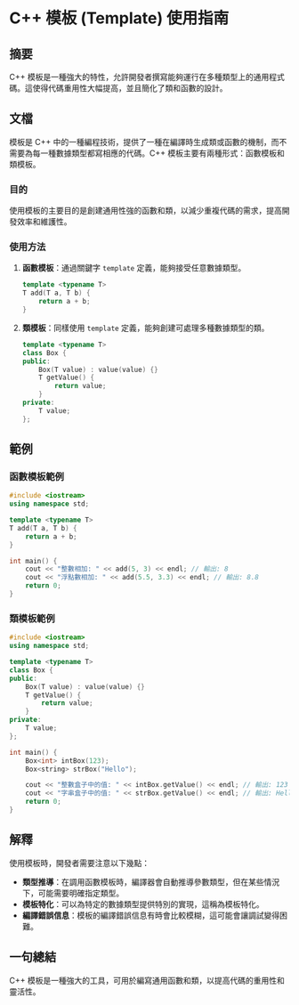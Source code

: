 <!--
Meta Description: # C++ 模板 (Template) 使用指南 ## 摘要 C++ 模板是一種強大的特性，允許開發者撰寫能夠運行在多種類型上的通用程式碼。這使得代碼重用性大幅提高，並且簡化了類和函數的設計。 ## 文檔 模板是 C++ 中的一種編程技術，提供了一種在編譯時生成類或函數的機制，而不需要為每一種數據類...
Meta Keywords: value, template, return, box, cpp
-->

# C++ 模板 (Template) 使用指南

## 摘要
C++ 模板是一種強大的特性，允許開發者撰寫能夠運行在多種類型上的通用程式碼。這使得代碼重用性大幅提高，並且簡化了類和函數的設計。

## 文檔
模板是 C++ 中的一種編程技術，提供了一種在編譯時生成類或函數的機制，而不需要為每一種數據類型都寫相應的代碼。C++ 模板主要有兩種形式：函數模板和類模板。

### 目的
使用模板的主要目的是創建通用性強的函數和類，以減少重複代碼的需求，提高開發效率和維護性。

### 使用方法
1. **函數模板**：通過關鍵字 `template` 定義，能夠接受任意數據類型。
   ```cpp
   template <typename T>
   T add(T a, T b) {
       return a + b;
   }
   ```

2. **類模板**：同樣使用 `template` 定義，能夠創建可處理多種數據類型的類。
   ```cpp
   template <typename T>
   class Box {
   public:
       Box(T value) : value(value) {}
       T getValue() {
           return value;
       }
   private:
       T value;
   };
   ```

## 範例
### 函數模板範例
```cpp
#include <iostream>
using namespace std;

template <typename T>
T add(T a, T b) {
    return a + b;
}

int main() {
    cout << "整數相加: " << add(5, 3) << endl; // 輸出: 8
    cout << "浮點數相加: " << add(5.5, 3.3) << endl; // 輸出: 8.8
    return 0;
}
```

### 類模板範例
```cpp
#include <iostream>
using namespace std;

template <typename T>
class Box {
public:
    Box(T value) : value(value) {}
    T getValue() {
        return value;
    }
private:
    T value;
};

int main() {
    Box<int> intBox(123);
    Box<string> strBox("Hello");

    cout << "整數盒子中的值: " << intBox.getValue() << endl; // 輸出: 123
    cout << "字串盒子中的值: " << strBox.getValue() << endl; // 輸出: Hello
    return 0;
}
```

## 解釋
使用模板時，開發者需要注意以下幾點：
- **類型推導**：在調用函數模板時，編譯器會自動推導參數類型，但在某些情況下，可能需要明確指定類型。
- **模板特化**：可以為特定的數據類型提供特別的實現，這稱為模板特化。
- **編譯錯誤信息**：模板的編譯錯誤信息有時會比較模糊，這可能會讓調試變得困難。

## 一句總結
C++ 模板是一種強大的工具，可用於編寫通用函數和類，以提高代碼的重用性和靈活性。
